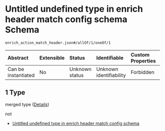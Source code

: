 # Untitled undefined type in enrich header match config schema Schema

```txt
enrich_action_match_header.json#/allOf/1/oneOf/1
```



| Abstract            | Extensible | Status         | Identifiable            | Custom Properties | Additional Properties | Access Restrictions | Defined In                                                                                            |
| :------------------ | :--------- | :------------- | :---------------------- | :---------------- | :-------------------- | :------------------ | :---------------------------------------------------------------------------------------------------- |
| Can be instantiated | No         | Unknown status | Unknown identifiability | Forbidden         | Allowed               | none                | [enrich\_action\_match\_header.json\*](../out/enrich_action_match_header.json "open original schema") |

## 1 Type

merged type ([Details](enrich_action_match_header-allof-1-oneof-1.md))

not

* [Untitled undefined type in enrich header match config schema](enrich_action_match_header-allof-1-oneof-1-not.md "check type definition")
